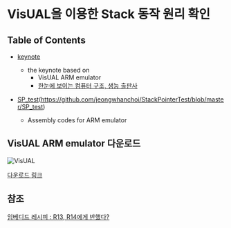 # VisUAL을 이용한 Stack 동작 원리 확인

## Table of Contents

- [keynote](https://github.com/jeongwhanchoi/StackPointerTest/blob/master/keynote/StackPointer.key)
  - the keynote based on 
    - VisUAL ARM emulator
    - [한눈에 보이는 컴퓨터 구조, 생능 출판사](https://www.booksr.co.kr/html/book/book.asp?seq=696868)

- [SP_test]()(https://github.com/jeongwhanchoi/StackPointerTest/blob/master/SP_test)
  - Assembly codes for ARM emulator



## VisUAL ARM emulator 다운로드

![VisUAL](https://salmanarif.bitbucket.io/visual/top_banner.png)

[다운로드 링크](https://salmanarif.bitbucket.io/visual/downloads.html)

## 참조

[임베디드 레시피 : R13, R14에게 반했다?](http://recipes.egloos.com/5631403)